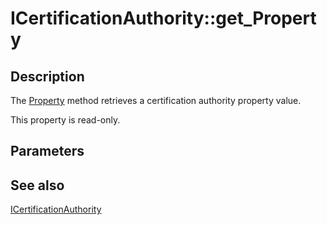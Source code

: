 # ICertificationAuthority::get_Property

## Description

The [Property](https://learn.microsoft.com/windows/desktop/api/certenroll/nf-certenroll-ix509certificatetemplate-get_property) method retrieves a certification authority property value.

This property is read-only.

## Parameters

## See also

[ICertificationAuthority](https://learn.microsoft.com/windows/desktop/api/certenroll/nn-certenroll-icertificationauthority)